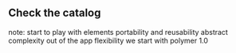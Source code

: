 ##  Check the catalog

note:
  start to play with elements
  portability and reusability
  abstract complexity out of the app
  flexibility
  we start with polymer 1.0
